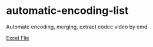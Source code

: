 # automatic-encoding-list

Automate encoding, merging, extract codec video by cmd

[Excel File](encode-nero-ffmpeg-mkv.xlsx)
